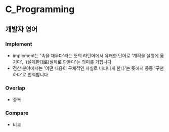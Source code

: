 # C_Programming

## 개발자 영어
### Implement
+ implement는 '속을 채우다'라는 뜻의 라틴어에서 유래한 단어로 '계획을 실행에 옮기다', '(설계한대로)실제로 만들다'는 의미를 가집니다
+ 전산 분야에서는 '어떤 내용이 구체적인 사실로 나타나게 한다'는 뜻에서 종종 '구현하다'로 번역합니다

### Overlap
+ 중복

### Compare
+ 비교
